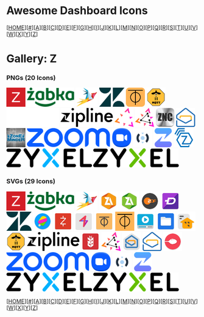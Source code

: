 # Awesome Dashboard Icons

[[HOME](..)][[#](gallery.md)][[A](gallery-a.md)][[B](gallery-b.md)][[C](gallery-c.md)][[D](gallery-d.md)][[E](gallery-e.md)][[F](gallery-f.md)][[G](gallery-g.md)][[H](gallery-h.md)][[I](gallery-i.md)][[J](gallery-j.md)][[K](gallery-k.md)][[L](gallery-l.md)][[M](gallery-m.md)][[N](gallery-n.md)][[O](gallery-o.md)][[P](gallery-p.md)][[Q](gallery-q.md)][[R](gallery-r.md)][[S](gallery-s.md)][[T](gallery-t.md)][[U](gallery-u.md)][[V](gallery-v.md)][[W](gallery-w.md)][[X](gallery-x.md)][[Y](gallery-y.md)][[Z](gallery-z.md)]

# Gallery: Z

### PNGs (20 Icons)

<img src="../icons/zabbix.png" alt="zabbix" height="50"> <img src="../icons/zabka.png" alt="zabka" height="50"> <img src="../icons/zammad.png" alt="zammad" height="50"> <img src="../icons/zendesk.png" alt="zendesk" height="50"> <img src="../icons/zerotier.png" alt="zerotier" height="50"> <img src="../icons/zigbee2mqtt.png" alt="zigbee2mqtt" height="50"> <img src="../icons/zipline-light.png" alt="zipline-light" height="50"> <img src="../icons/zipline.png" alt="zipline" height="50"> <img src="../icons/zitadel-light.png" alt="zitadel-light" height="50"> <img src="../icons/zitadel.png" alt="zitadel" height="50"> <img src="../icons/znc.png" alt="znc" height="50"> <img src="../icons/zohomail.png" alt="zohomail" height="50"> <img src="../icons/zoneminder.png" alt="zoneminder" height="50"> <img src="../icons/zoom-alt.png" alt="zoom-alt" height="50"> <img src="../icons/zoom.png" alt="zoom" height="50"> <img src="../icons/zoraxy.png" alt="zoraxy" height="50"> <img src="../icons/zulip.png" alt="zulip" height="50"> <img src="../icons/zwavejs.png" alt="zwavejs" height="50"> <img src="../icons/zyxel-communications.png" alt="zyxel-communications" height="50"> <img src="../icons/zyxel-networks.png" alt="zyxel-networks" height="50">

### SVGs (29 Icons)

<img src="../icons/zabbix.svg" alt="zabbix" height="50"> <img src="../icons/zabka.svg" alt="zabka" height="50"> <img src="../icons/zammad.svg" alt="zammad" height="50"> <img src="../icons/zarchiver-pro.svg" alt="zarchiver-pro" height="50"> <img src="../icons/zarchiver.svg" alt="zarchiver" height="50"> <img src="../icons/zdfmediathek.svg" alt="zdfmediathek" height="50"> <img src="../icons/zedge.svg" alt="zedge" height="50"> <img src="../icons/zendesk.svg" alt="zendesk" height="50"> <img src="../icons/zenly.svg" alt="zenly" height="50"> <img src="../icons/zenmoney.svg" alt="zenmoney" height="50"> <img src="../icons/zero-launcher.svg" alt="zero-launcher" height="50"> <img src="../icons/zerotier-one.svg" alt="zerotier-one" height="50"> <img src="../icons/zerotier.svg" alt="zerotier" height="50"> <img src="../icons/zgz-video-player.svg" alt="zgz-video-player" height="50"> <img src="../icons/zhanghai-files.svg" alt="zhanghai-files" height="50"> <img src="../icons/zigbang.svg" alt="zigbang" height="50"> <img src="../icons/zigbee2mqtt.svg" alt="zigbee2mqtt" height="50"> <img src="../icons/zipline.svg" alt="zipline" height="50"> <img src="../icons/ziraat-mobile.svg" alt="ziraat-mobile" height="50"> <img src="../icons/zitadel.svg" alt="zitadel" height="50"> <img src="../icons/zoho-mail.svg" alt="zoho-mail" height="50"> <img src="../icons/zohomail.svg" alt="zohomail" height="50"> <img src="../icons/zomato.svg" alt="zomato" height="50"> <img src="../icons/zoom-alt.svg" alt="zoom-alt" height="50"> <img src="../icons/zoom.svg" alt="zoom" height="50"> <img src="../icons/zoraxy.svg" alt="zoraxy" height="50"> <img src="../icons/zulip.svg" alt="zulip" height="50"> <img src="../icons/zyxel-communications.svg" alt="zyxel-communications" height="50"> <img src="../icons/zyxel-networks.svg" alt="zyxel-networks" height="50">

[[HOME](..)][[#](gallery.md)][[A](gallery-a.md)][[B](gallery-b.md)][[C](gallery-c.md)][[D](gallery-d.md)][[E](gallery-e.md)][[F](gallery-f.md)][[G](gallery-g.md)][[H](gallery-h.md)][[I](gallery-i.md)][[J](gallery-j.md)][[K](gallery-k.md)][[L](gallery-l.md)][[M](gallery-m.md)][[N](gallery-n.md)][[O](gallery-o.md)][[P](gallery-p.md)][[Q](gallery-q.md)][[R](gallery-r.md)][[S](gallery-s.md)][[T](gallery-t.md)][[U](gallery-u.md)][[V](gallery-v.md)][[W](gallery-w.md)][[X](gallery-x.md)][[Y](gallery-y.md)][[Z](gallery-z.md)]

